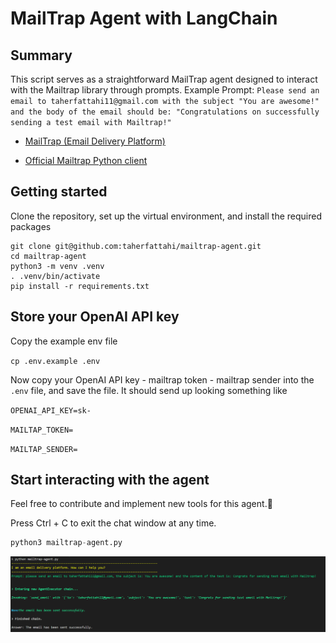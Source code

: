# MailTrap Agent with LangChain

## Summary
This script serves as a straightforward MailTrap agent designed to interact with the Mailtrap library through prompts.
Example Prompt: 
`Please send an email to taherfattahi11@gmail.com with the subject "You are awesome!" 
and the body of the email should be: "Congratulations on successfully sending a test email with Mailtrap!"`

- <a href="https://mailtrap.io">MailTrap (Email Delivery Platform)</a>

- <a href="https://github.com/railsware/mailtrap-python">Official Mailtrap Python client</a>

## Getting started
Clone the repository, set up the virtual environment, and install the required packages

```
git clone git@github.com:taherfattahi/mailtrap-agent.git
cd mailtrap-agent
python3 -m venv .venv
. .venv/bin/activate
pip install -r requirements.txt
```

## Store your OpenAI API key
Copy the example env file

`cp .env.example .env`

Now copy your OpenAI API key - mailtrap token - mailtrap sender into the `.env` file, and save the file. It should send up looking something like

`OPENAI_API_KEY=sk-`

`MAILTAP_TOKEN=`

`MAILTAP_SENDER=`

## Start interacting with the agent
Feel free to contribute and implement new tools for this agent.🙂

Press Ctrl + C to exit the chat window at any time.

```python
python3 mailtrap-agent.py
```

![img1.png.png](./img/img1.png)
